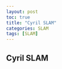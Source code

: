 ```yaml
---
layout: post
toc: true
title: "Cyril SLAM"
categories: SLAM
tags: [SLAM]
---
```


## Cyril SLAM
